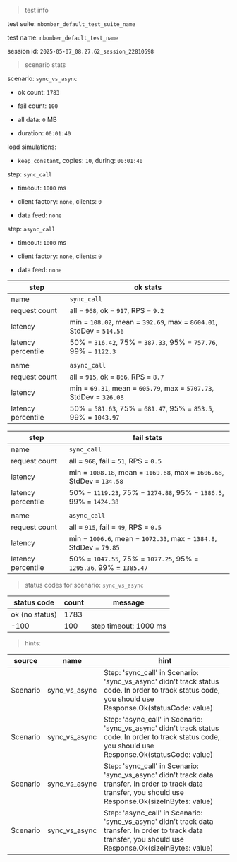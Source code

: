 > test info

test suite: `nbomber_default_test_suite_name`

test name: `nbomber_default_test_name`

session id: `2025-05-07_08.27.62_session_22810598`

> scenario stats

scenario: `sync_vs_async`

  - ok count: `1783`

  - fail count: `100`

  - all data: `0` MB

  - duration: `00:01:40`

load simulations:

  - `keep_constant`, copies: `10`, during: `00:01:40`

step: `sync_call`

  - timeout: `1000` ms

  - client factory: `none`, clients: `0`

  - data feed: `none`

step: `async_call`

  - timeout: `1000` ms

  - client factory: `none`, clients: `0`

  - data feed: `none`

|step|ok stats|
|---|---|
|name|`sync_call`|
|request count|all = `968`, ok = `917`, RPS = `9.2`|
|latency|min = `108.02`, mean = `392.69`, max = `8604.01`, StdDev = `514.56`|
|latency percentile|50% = `316.42`, 75% = `387.33`, 95% = `757.76`, 99% = `1122.3`|
|||
|name|`async_call`|
|request count|all = `915`, ok = `866`, RPS = `8.7`|
|latency|min = `69.31`, mean = `605.79`, max = `5707.73`, StdDev = `326.08`|
|latency percentile|50% = `581.63`, 75% = `681.47`, 95% = `853.5`, 99% = `1043.97`|


|step|fail stats|
|---|---|
|name|`sync_call`|
|request count|all = `968`, fail = `51`, RPS = `0.5`|
|latency|min = `1008.18`, mean = `1169.68`, max = `1606.68`, StdDev = `134.58`|
|latency percentile|50% = `1119.23`, 75% = `1274.88`, 95% = `1386.5`, 99% = `1424.38`|
|||
|name|`async_call`|
|request count|all = `915`, fail = `49`, RPS = `0.5`|
|latency|min = `1006.6`, mean = `1072.33`, max = `1384.8`, StdDev = `79.85`|
|latency percentile|50% = `1047.55`, 75% = `1077.25`, 95% = `1295.36`, 99% = `1385.47`|


> status codes for scenario: `sync_vs_async`

|status code|count|message|
|---|---|---|
|ok (no status)|1783||
|-100|100|step timeout: 1000 ms|


> hints:

|source|name|hint|
|---|---|---|
|Scenario|sync_vs_async|Step: 'sync_call' in Scenario: 'sync_vs_async' didn't track status code. In order to track status code, you should use Response.Ok(statusCode: value)|
|Scenario|sync_vs_async|Step: 'async_call' in Scenario: 'sync_vs_async' didn't track status code. In order to track status code, you should use Response.Ok(statusCode: value)|
|Scenario|sync_vs_async|Step: 'sync_call' in Scenario: 'sync_vs_async' didn't track data transfer. In order to track data transfer, you should use Response.Ok(sizeInBytes: value)|
|Scenario|sync_vs_async|Step: 'async_call' in Scenario: 'sync_vs_async' didn't track data transfer. In order to track data transfer, you should use Response.Ok(sizeInBytes: value)|
